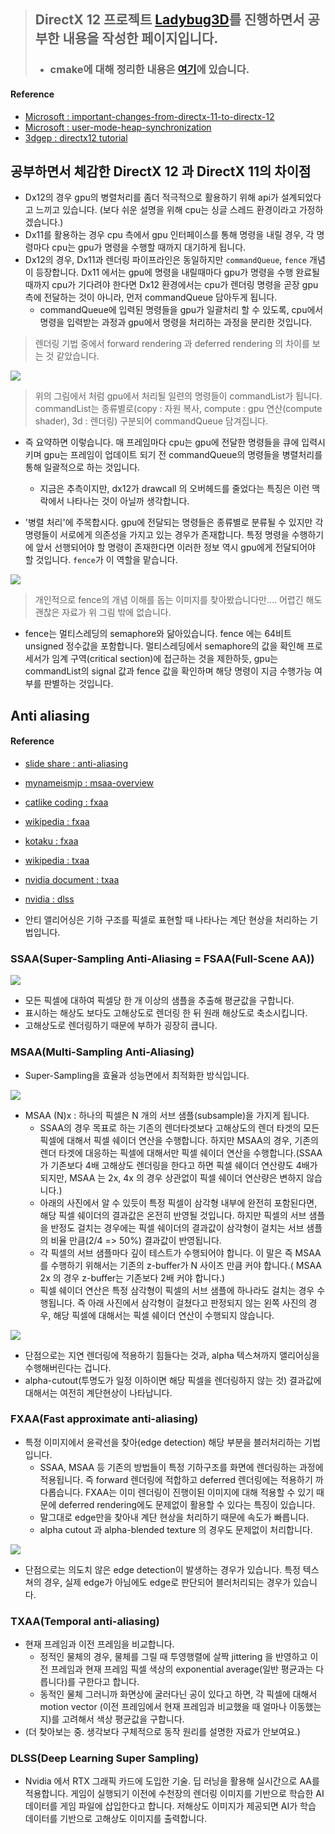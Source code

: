 > ## DirectX 12 프로젝트 [Ladybug3D](https://github.com/wlsvy/Ladybug3D)를 진행하면서 공부한 내용을 작성한 페이지입니다.
> - ### cmake에 대해 정리한 내용은 [여기](https://github.com/wlsvy/CMake_Study)에 있습니다.

#### Reference 
- [Microsoft : important-changes-from-directx-11-to-directx-12](https://docs.microsoft.com/en-us/windows/win32/direct3d12/important-changes-from-directx-11-to-directx-12)
- [Microsoft : user-mode-heap-synchronization](https://docs.microsoft.com/ko-kr/windows/win32/direct3d12/user-mode-heap-synchronization?redirectedfrom=MSDN)
- [3dgep : directx12 tutorial](https://www.3dgep.com/learning-directx-12-1/)

## 공부하면서 체감한 DirectX 12 과 DirectX 11의 차이점 
- Dx12의 경우 gpu의 병렬처리를 좀더 적극적으로 활용하기 위해 api가 설계되었다고 느끼고 있습니다. (보다 쉬운 설명을 위해 cpu는 싱글 스레드 환경이라고 가정하겠습니다.)
- Dx11를 활용하는 경우 cpu 측에서 gpu 인터페이스를 통해 명령을 내릴 경우, 각 명령마다 cpu는 gpu가 명령을 수행할 때까지 대기하게 됩니다. 
- Dx12의 경우, Dx11과 렌더링 파이프라인은 동일하지만 `commandQueue`, `fence` 개념이 등장합니다. Dx11 에서는 gpu에 명령을 내릴때마다 gpu가 명령을 수행 완료될 때까지 cpu가 기다려야 한다면 Dx12 환경에서는 cpu가 렌더링 명령을 곧장 gpu측에 전달하는 것이 아니라, 먼저 commandQueue 담아두게 됩니다. 
  - commandQueue에 입력된 명령들을 gpu가 일괄처리 할 수 있도록, cpu에서 명령을 입력받는 과정과 gpu에서 명령을 처리하는 과정을 분리한 것입니다.

> 렌더링 기법 중에서 forward rendering 과 deferred rendering 의 차이를 보는 것 같았습니다.

![](https://docs.microsoft.com/en-us/windows/win32/direct3d12/images/gpu-engines.png)
> 위의 그림에서 처럼 gpu에서 처리될 일련의 명령들이 commandList가 됩니다. commandList는 종류별로(copy : 자원 복사, compute : gpu 연산(compute shader), 3d : 렌더링) 구분되어 commandQueue 담겨집니다.

- 즉 요약하면 이렇습니다. 매 프레임마다 cpu는 gpu에 전달한 명령들을 큐에 입력시키며 gpu는 프레임이 업데이트 되기 전 commandQueue의 명령들을 병렬처리를 통해 일괄적으로 하는 것입니다. 
  - 지금은 추측이지만, dx12가 drawcall 의 오버헤드를 줄었다는 특징은 이런 맥락에서 나타나는 것이 아닐까 생각합니다.

- '병렬 처리'에 주목합시다. gpu에 전달되는 명령들은 종류별로 분류될 수 있지만 각 명령들이 서로에게 의존성을 가지고 있는 경우가 존재합니다. 특정 명령을 수행하기에 앞서 선행되어야 할 명령이 존재한다면 이러한 정보 역시 gpu에게 전달되어야 할 것입니다. `fence`가 이 역할을 맡습니다.

![](https://www.3dgep.com/wp-content/uploads/2017/11/GPU-Synchronization.png)
> 개인적으로 fence의 개념 이해를 돕는 이미지를 찾아봤습니다만.... 어렵긴 해도 괜찮은 자료가 위 그림 밖에 없습니다.

- fence는 멀티스레딩의 semaphore와 닮아있습니다. fence 에는 64비트 unsigned 정수값을 포함합니다. 멀티스레딩에서 semaphore의 값을 확인해 프로세서가 임계 구역(critical section)에 접근하는 것을 제한하듯, gpu는 commandList의 signal 값과 fence 값을 확인하며 해당 명령이 지금 수행가능 여부를 판별하는 것입니다.


## Anti aliasing

#### Reference
- [slide share : anti-aliasing](https://www.slideshare.net/JinWooLee2/anti-aliasing)
- [mynameismjp : msaa-overview](https://mynameismjp.wordpress.com/2012/10/24/msaa-overview/)
- [catlike coding : fxaa](https://catlikecoding.com/unity/tutorials/advanced-rendering/fxaa/)
- [wikipedia : fxaa](https://en.wikipedia.org/wiki/Fast_approximate_anti-aliasing)
- [kotaku : fxaa](https://kotaku.com/what-is-fxaa-5866780)
- [wikipedia : txaa](https://en.wikipedia.org/wiki/Temporal_anti-aliasing)
- [nvidia document : txaa](https://docs.nvidia.com/gameworks/content/gameworkslibrary/postworks/product.html)
- [nvidia : dlss](https://www.nvidia.com/en-us/geforce/news/graphics-reinvented-new-technologies-in-rtx-graphics-cards/#dlss)

- 안티 앨리어싱은 기하 구조를 픽셀로 표현할 때 나타나는 계단 현상을 처리하는 기법입니다.

### SSAA(Super-Sampling Anti-Aliasing = FSAA(Full-Scene AA))
![](https://www.sapphirenation.net/-/media/sites/sapphirenation/articles/2016/11/1.jpg)
- 모든 픽셀에 대하여 픽셀당 한 개 이상의 샘플을 추출해 평균값을 구합니다.
- 표시하는 해상도 보다도 고해상도로 렌더링 한 뒤 원래 해상도로 축소시킵니다.
- 고해상도로 렌더링하기 때문에 부하가 굉장히 큽니다.

### MSAA(Multi-Sampling Anti-Aliasing)

- Super-Sampling을 효율과 성능면에서 최적화한 방식입니다.

![](https://mynameismjp.files.wordpress.com/2012/10/msaa_rasterization.png)

- MSAA (N)x : 하나의 픽셀은 N 개의 서브 샘플(subsample)을 가지게 됩니다.
  - SSAA의 경우 목표로 하는 기존의 렌더타겟보다 고해상도의 렌더 타겟의 모든 픽셀에 대해서 픽셀 쉐이더 연산을 수행합니다. 하지만 MSAA의 경우, 기존의 렌더 타겟에 대응하는 픽셀에 대해서만 픽셀 쉐이더 연산을 수행합니다.(SSAA가 기존보다 4배 고해상도 렌더링을 한다고 하면 픽셀 쉐이더 연산량도 4배가 되지만, MSAA 는 2x, 4x 의 경우 상관없이 픽셀 쉐이더 연산량은 변하지 않습니다.)
  - 아래의 사진에서 알 수 있듯이 특정 픽셀이 삼각형 내부에 완전히 포함된다면, 해당 픽셀 쉐이더의 결과값은 온전히 반영될 것입니다. 하지만 픽셀의 서브 샘플을 반정도 걸치는 경우에는 픽셀 쉐이더의 결과값이 삼각형이 걸치는 서브 샘플의 비율 만큼(2/4 => 50%) 결과값이 반영됩니다. 
  - 각 픽셀의 서브 샘플마다 깊이 테스트가 수행되어야 합니다. 이 말은 즉 MSAA 를 수행하기 위해서는 기존의 z-buffer가 N 사이즈 만큼 커야 합니다.( MSAA 2x 의 경우 z-buffer는 기존보다 2배 커야 합니다.)
  - 픽셀 쉐이더 연산은 특정 삼각형이 픽셀의 서브 샘플에 하나라도 걸치는 경우 수행됩니다. 즉 아래 사진에서 삼각형이 걸쳤다고 판정되지 않는 왼쪽 사진의 경우, 해당 픽셀에 대해서는 픽셀 쉐이더 연산이 수행되지 않습니다.

![](https://mynameismjp.files.wordpress.com/2012/10/msaa_partial_coverage2.png?w=1024&h=234)

- 단점으로는 지연 렌더링에 적용하기 힘들다는 것과, alpha 텍스쳐까지 앨리어싱을 수행해버린다는 겁니다.
- alpha-cutout(투명도가 일정 이하이면 해당 픽셀을 렌더링하지 않는 것) 결과값에 대해서는 여전히 계단현상이 나타납니다.

### FXAA(Fast approximate anti-aliasing)

- 특정 이미지에서 윤곽선을 찾아(edge detection) 해당 부분을 블러처리하는 기법입니다.
  - SSAA, MSAA 등 기존의 방법들이 특정 기하구조를 화면에 렌더링하는 과정에 적용됩니다. 즉 forward 렌더링에 적합하고 deferred 렌더링에는 적용하기 까다롭습니다. FXAA는 이미 렌더링이 진행이된 이미지에 대해 적용할 수 있기 때문에 deferred rendering에도 문제없이 활용할 수 있다는 특징이 있습니다.
  - 말그대로 edge만을 찾아내 계단 현상을 처리하기 때문에 속도가 빠릅니다.
  - alpha cutout 과 alpha-blended texture 의 경우도 문제없이 처리합니다.
  
![](https://blog.codinghorror.com/content/images/uploads/2011/12/6a0120a85dcdae970b0153942b9436970b-800wi.jpg)

- 단점으로는 의도치 않은 edge detection이 발생하는 경우가 있습니다. 특정 텍스쳐의 경우, 실제 edge가 아님에도 edge로 판단되어 블러처리되는 경우가 있습니다.

### TXAA(Temporal anti-aliasing)

- 현재 프레임과 이전 프레임을 비교합니다.
  - 정적인 물체의 경우, 물체를 그릴 때 투영행렬에 살짝 jittering 을 반영하고 이전 프레임과 현재 프레임 픽셀 색상의 exponential average(일반 평균과는 다릅니다)를 구한다고 합니다.
  - 동적인 물체 그러니까 화면상에 굴러다닌 공이 있다고 하면, 각 픽셀에 대해서 motion vector (이전 프레임에서 현재 프레임과 비교했을 때 얼마나 이동했는지)를 고려해서 색상 평균값을 구합니다.
- (더 찾아보는 중. 생각보다 구체적으로 동작 원리를 설명한 자료가 안보여요.)

### DLSS(Deep Learning Super Sampling)
- Nvidia 에서 RTX 그래픽 카드에 도입한 기술. 딥 러닝을 활용해 실시간으로 AA를 적용합니다. 게임이 실행되기 이전에 수천장의 렌더링 이미지를 기반으로 학습한 AI 데이터를 게임 파일에 삽입한다고 합니다. 저해상도 이미지가 제공되면 AI가 학습 데이터를 기반으로 고해상도 이미지를 출력합니다.
